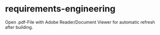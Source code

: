 # requirements-engineering

Open .pdf-File with Adobe Reader/Document Viewer for automatic refresh after building. 
